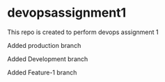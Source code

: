 # devopsassignment1
This repo is created to perform devops assignment 1


Added production branch

Added Development branch


Added Feature-1 branch